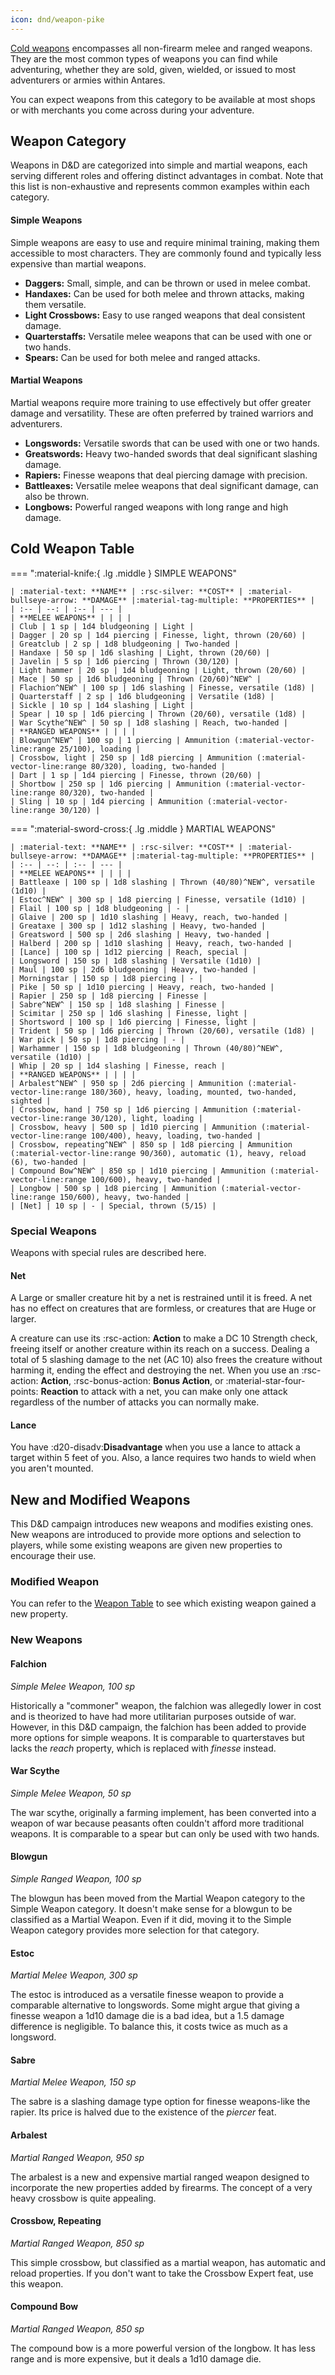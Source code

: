 ```yaml
---
icon: dnd/weapon-pike
---
```


[Cold weapons](https://en.wikipedia.org/wiki/Cold_weapon) encompasses all non-firearm melee and ranged weapons. They are the most common types of weapons you can find while adventuring, whether they are sold, given, wielded, or issued to most adventurers or armies within Antares.

You can expect weapons from this category to be available at most shops or with merchants you come across during your adventure.

## Weapon Category

Weapons in D&D are categorized into simple and martial weapons, each serving different roles and offering distinct advantages in combat. Note that this list is non-exhaustive and represents common examples within each category.

#### Simple Weapons

Simple weapons are easy to use and require minimal training, making them accessible to most characters. They are commonly found and typically less expensive than martial weapons.

- **Daggers:** Small, simple, and can be thrown or used in melee combat.
- **Handaxes:** Can be used for both melee and thrown attacks, making them versatile.
- **Light Crossbows:** Easy to use ranged weapons that deal consistent damage.
- **Quarterstaffs:** Versatile melee weapons that can be used with one or two hands.
- **Spears:** Can be used for both melee and ranged attacks.

#### Martial Weapons

Martial weapons require more training to use effectively but offer greater damage and versatility. These are often preferred by trained warriors and adventurers.

- **Longswords:** Versatile swords that can be used with one or two hands.
- **Greatswords:** Heavy two-handed swords that deal significant slashing damage.
- **Rapiers:** Finesse weapons that deal piercing damage with precision.
- **Battleaxes:** Versatile melee weapons that deal significant damage, can also be thrown.
- **Longbows:** Powerful ranged weapons with long range and high damage.

## Cold Weapon Table

=== ":material-knife:{ .lg .middle } SIMPLE WEAPONS"

    | :material-text: **NAME** | :rsc-silver: **COST** | :material-bullseye-arrow: **DAMAGE** |:material-tag-multiple: **PROPERTIES** |    
    | :-- | --: | :-- | --- |
    | **MELEE WEAPONS** | | | |
    | Club | 1 sp | 1d4 bludgeoning | Light |
    | Dagger | 20 sp | 1d4 piercing | Finesse, light, thrown (20/60) |
    | Greatclub | 2 sp | 1d8 bludgeoning | Two-handed |
    | Handaxe | 50 sp | 1d6 slashing | Light, thrown (20/60) |
    | Javelin | 5 sp | 1d6 piercing | Thrown (30/120) |
    | Light hammer | 20 sp | 1d4 bludgeoning | Light, thrown (20/60) |
    | Mace | 50 sp | 1d6 bludgeoning | Thrown (20/60)^NEW^ |
    | Flachion^NEW^ | 100 sp | 1d6 slashing | Finesse, versatile (1d8) |
    | Quarterstaff | 2 sp | 1d6 bludgeoning | Versatile (1d8) |
    | Sickle | 10 sp | 1d4 slashing | Light |
    | Spear | 10 sp | 1d6 piercing | Thrown (20/60), versatile (1d8) |
    | War Scythe^NEW^ | 50 sp | 1d8 slashing | Reach, two-handed |
    | **RANGED WEAPONS** | | | |
    | Blowgun^NEW^ | 100 sp | 1 piercing | Ammunition (:material-vector-line:range 25/100), loading |
    | Crossbow, light | 250 sp | 1d8 piercing | Ammunition (:material-vector-line:range 80/320), loading, two-handed |
    | Dart | 1 sp | 1d4 piercing | Finesse, thrown (20/60) |
    | Shortbow | 250 sp | 1d6 piercing | Ammunition (:material-vector-line:range 80/320), two-handed |
    | Sling | 10 sp | 1d4 piercing | Ammunition (:material-vector-line:range 30/120) |

=== ":material-sword-cross:{ .lg .middle } MARTIAL WEAPONS"

    | :material-text: **NAME** | :rsc-silver: **COST** | :material-bullseye-arrow: **DAMAGE** |:material-tag-multiple: **PROPERTIES** |    
    | :-- | --: | :-- | --- |
    | **MELEE WEAPONS** | | | |
    | Battleaxe | 100 sp | 1d8 slashing | Thrown (40/80)^NEW^, versatile (1d10) |
    | Estoc^NEW^ | 300 sp | 1d8 piercing | Finesse, versatile (1d10) |
    | Flail | 100 sp | 1d8 bludgeoning | - |
    | Glaive | 200 sp | 1d10 slashing | Heavy, reach, two-handed |
    | Greataxe | 300 sp | 1d12 slashing | Heavy, two-handed |
    | Greatsword | 500 sp | 2d6 slashing | Heavy, two-handed |
    | Halberd | 200 sp | 1d10 slashing | Heavy, reach, two-handed |
    | [Lance] | 100 sp | 1d12 piercing | Reach, special |
    | Longsword | 150 sp | 1d8 slashing | Versatile (1d10) |
    | Maul | 100 sp | 2d6 bludgeoning | Heavy, two-handed |
    | Morningstar | 150 sp | 1d8 piercing | - |
    | Pike | 50 sp | 1d10 piercing | Heavy, reach, two-handed |
    | Rapier | 250 sp | 1d8 piercing | Finesse |
    | Sabre^NEW^ | 150 sp | 1d8 slashing | Finesse |
    | Scimitar | 250 sp | 1d6 slashing | Finesse, light |
    | Shortsword | 100 sp | 1d6 piercing | Finesse, light |
    | Trident | 50 sp | 1d6 piercing | Thrown (20/60), versatile (1d8) |
    | War pick | 50 sp | 1d8 piercing | - |
    | Warhammer | 150 sp | 1d8 bludgeoning | Thrown (40/80)^NEW^, versatile (1d10) |
    | Whip | 20 sp | 1d4 slashing | Finesse, reach |
    | **RANGED WEAPONS** | | | |
    | Arbalest^NEW^ | 950 sp | 2d6 piercing | Ammunition (:material-vector-line:range 180/360), heavy, loading, mounted, two-handed, sighted |
    | Crossbow, hand | 750 sp | 1d6 piercing | Ammunition (:material-vector-line:range 30/120), light, loading |
    | Crossbow, heavy | 500 sp | 1d10 piercing | Ammunition (:material-vector-line:range 100/400), heavy, loading, two-handed |
    | Crossbow, repeating^NEW^ | 850 sp | 1d8 piercing | Ammunition (:material-vector-line:range 90/360), automatic (1), heavy, reload (6), two-handed |
    | Compound Bow^NEW^ | 850 sp | 1d10 piercing | Ammunition (:material-vector-line:range 100/600), heavy, two-handed |
    | Longbow | 500 sp | 1d8 piercing | Ammunition (:material-vector-line:range 150/600), heavy, two-handed |
    | [Net] | 10 sp | - | Special, thrown (5/15) |



### Special Weapons

Weapons with special rules are described here.

#### Net

A Large or smaller creature hit by a net is restrained until it is freed. A net has no effect on creatures that are formless, or creatures that are Huge or larger. 

A creature can use its :rsc-action: **Action** to make a DC 10 Strength check, freeing itself or another creature within its reach on a success. Dealing a total of 5 slashing damage to the net (AC 10) also frees the creature without harming it, ending the effect and destroying the net. When you use an :rsc-action: **Action**, :rsc-bonus-action: **Bonus Action**, or :material-star-four-points: **Reaction** to attack with a net, you can make only one attack regardless of the number of attacks you can normally make.

#### Lance

You have :d20-disadv:**Disadvantage** when you use a lance to attack a target within 5 feet of you. Also, a lance requires two hands to wield when you aren't mounted.

[Net]:weapon-cold.md#net
[Lance]:weapon-cold.md#lance

## New and Modified Weapons

This D&D campaign introduces new weapons and modifies existing ones. New weapons are introduced to provide more options and selection to players, while some existing weapons are given new properties to encourage their use.

### Modified Weapon

You can refer to the [Weapon Table](weapon-cold.md#cold-weapon-table) to see which existing weapon gained a new property.

### New Weapons

#### Falchion
*Simple Melee Weapon, 100 sp*

Historically a "commoner" weapon, the falchion was allegedly lower in cost and is theorized to have had more utilitarian purposes outside of war. However, in this D&D campaign, the falchion has been added to provide more options for simple weapons. It is comparable to quarterstaves but lacks the *reach* property, which is replaced with *finesse* instead.

#### War Scythe
*Simple Melee Weapon, 50 sp*

The war scythe, originally a farming implement, has been converted into a weapon of war because peasants often couldn't afford more traditional weapons. It is comparable to a spear but can only be used with two hands.

#### Blowgun
*Simple Ranged Weapon, 100 sp*

The blowgun has been moved from the Martial Weapon category to the Simple Weapon category. It doesn't make sense for a blowgun to be classified as a Martial Weapon. Even if it did, moving it to the Simple Weapon category provides more selection for that category.

#### Estoc
*Martial Melee Weapon, 300 sp*

The estoc is introduced as a versatile finesse weapon to provide a comparable alternative to longswords. Some might argue that giving a finesse weapon a 1d10 damage die is a bad idea, but a 1.5 damage difference is negligible. To balance this, it costs twice as much as a longsword.

#### Sabre
*Martial Melee Weapon, 150 sp*

The sabre is a slashing damage type option for finesse weapons-like the rapier. Its price is halved due to the existence of the *piercer* feat.

#### Arbalest
*Martial Ranged Weapon, 950 sp*

The arbalest is a new and expensive martial ranged weapon designed to incorporate the new properties added by firearms. The concept of a very heavy crossbow is quite appealing.

#### Crossbow, Repeating
*Martial Ranged Weapon, 850 sp*

This simple crossbow, but classified as a martial weapon, has automatic and reload properties. If you don't want to take the Crossbow Expert feat, use this weapon.

#### Compound Bow
*Martial Ranged Weapon, 850 sp*

The compound bow is a more powerful version of the longbow. It has less range and is more expensive, but it deals a 1d10 damage die.






